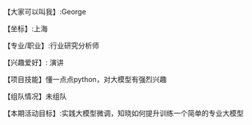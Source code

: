 【大家可以叫我】:George

【坐标】:上海

【专业/职业】:行业研究分析师

【兴趣爱好】: 演讲

【项目技能】懂一点点python，对大模型有强烈兴趣

【组队情况】未组队

【本期活动目标】:实践大模型微调，知晓如何提升训练一个简单的专业大模型
